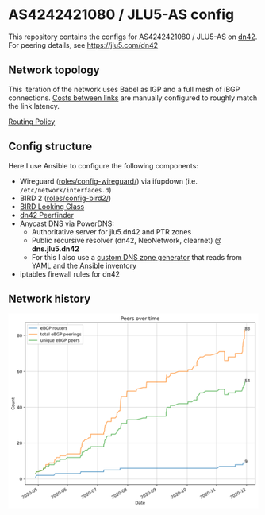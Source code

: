 # AS4242421080 / JLU5-AS config

This repository contains the configs for AS4242421080 / JLU5-AS on [dn42](https://dn42.net/Home). For peering details, see https://jlu5.com/dn42

## Network topology

This iteration of the network uses Babel as IGP and a full mesh of iBGP connections. [Costs between links](global-config/internal_costs.yml) are manually configured to roughly match the link latency.

[Routing Policy](https://jlu5.com/dn42/routing-policy)

## Config structure

Here I use Ansible to configure the following components:

- Wireguard ([roles/config-wireguard/](roles/config-wireguard/)) via ifupdown (i.e. `/etc/network/interfaces.d`)
- BIRD 2 ([roles/config-bird2/](roles/config-bird2/))
- [BIRD Looking Glass](https://github.com/sesa-me/bird-lg)
- [dn42 Peerfinder](https://dn42.us/peers)
- Anycast DNS via PowerDNS:
  - Authoritative server for jlu5.dn42 and PTR zones
  - Public recursive resolver (dn42, NeoNetwork, clearnet) @ **dns.jlu5.dn42**
  - For this I also use a [custom DNS zone generator](scripts/make-dns-zones.py) that reads from [YAML](global-config/dns-entries.yml) and the Ansible inventory
- iptables firewall rules for dn42

## Network history

![History of my network](history.svg)
